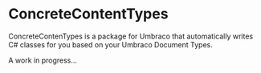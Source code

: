 # ConcreteContentTypes

ConcreteContenTypes is a package for Umbraco that automatically writes C# classes for you based on your Umbraco Document Types. 

A work in progress...
